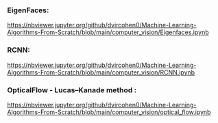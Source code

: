 
### EigenFaces:
https://nbviewer.jupyter.org/github/dvircohen0/Machine-Learning-Algorithms-From-Scratch/blob/main/computer_vision/Eigenfaces.ipynb

### RCNN:
https://nbviewer.jupyter.org/github/dvircohen0/Machine-Learning-Algorithms-From-Scratch/blob/main/computer_vision/RCNN.ipynb

### OpticalFlow - Lucas–Kanade method :
https://nbviewer.jupyter.org/github/dvircohen0/Machine-Learning-Algorithms-From-Scratch/blob/main/computer_vision/optical_flow.ipynb
